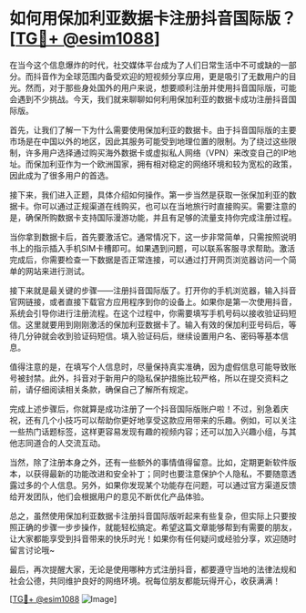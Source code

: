 # 如何用保加利亚数据卡注册抖音国际版？[[TG💪+ @esim1088](https://t.me/s/esim1088)]

在当今这个信息爆炸的时代，社交媒体平台成为了人们日常生活中不可或缺的一部分。而抖音作为全球范围内备受欢迎的短视频分享应用，更是吸引了无数用户的目光。然而，对于那些身处国外的用户来说，想要顺利注册并使用抖音国际版，可能会遇到不少挑战。今天，我们就来聊聊如何利用保加利亚的数据卡成功注册抖音国际版。

首先，让我们了解一下为什么需要使用保加利亚的数据卡。由于抖音国际版的主要市场是在中国以外的地区，因此其服务可能受到地理位置的限制。为了绕过这些限制，许多用户选择通过购买海外数据卡或虚拟私人网络（VPN）来改变自己的IP地址。而保加利亚作为一个欧洲国家，拥有相对稳定的网络环境和较为宽松的政策，因此成为了很多用户的首选。

接下来，我们进入正题，具体介绍如何操作。第一步当然是获取一张保加利亚的数据卡。你可以通过正规渠道在线购买，也可以在当地旅行时直接购买。需要注意的是，确保所购数据卡支持国际漫游功能，并且有足够的流量支持你完成注册过程。

当你拿到数据卡后，首先要激活它。通常情况下，这一步非常简单，只需按照说明书上的指示插入手机SIM卡槽即可。如果遇到问题，可以联系客服寻求帮助。激活完成后，你需要检查一下数据是否正常连接，可以通过打开网页浏览器访问一个简单的网站来进行测试。

接下来就是最关键的步骤——注册抖音国际版了。打开你的手机浏览器，输入抖音官网链接，或者直接下载官方应用程序到你的设备上。如果你是第一次使用抖音，系统会引导你进行注册流程。在这个过程中，你需要填写手机号码以接收验证码短信。这里就要用到刚刚激活的保加利亚数据卡了。输入有效的保加利亚号码后，等待几分钟就会收到验证码短信。填入验证码后，继续设置用户名、密码等基本信息。

值得注意的是，在填写个人信息时，尽量保持真实准确，因为虚假信息可能导致账号被封禁。此外，抖音对于新用户的隐私保护措施比较严格，所以在提交资料之前，请仔细阅读相关条款，确保自己了解所有规定。

完成上述步骤后，你就算是成功注册了一个抖音国际版账户啦！不过，别急着庆祝，还有几个小技巧可以帮助你更好地享受这款应用带来的乐趣。例如，可以关注一些热门话题标签，这样更容易发现有趣的视频内容；还可以加入兴趣小组，与其他志同道合的人交流互动。

当然，除了注册本身之外，还有一些额外的事情值得留意。比如，定期更新软件版本，以获得最新的功能改进和安全补丁；同时也要注意保护个人隐私，不要随意透露过多的个人信息。另外，如果你发现某个功能存在问题，可以通过官方渠道反馈给开发团队，他们会根据用户的意见不断优化产品体验。

总之，虽然使用保加利亚数据卡注册抖音国际版听起来有些复杂，但实际上只要按照正确的步骤一步步操作，就能轻松搞定。希望这篇文章能够帮到有需要的朋友，让大家都能享受到抖音带来的快乐时光！如果你有任何疑问或经验分享，欢迎随时留言讨论哦~

最后，再次提醒大家，无论是使用哪种方式注册抖音，都要遵守当地的法律法规和社会公德，共同维护良好的网络环境。祝每位朋友都能玩得开心，收获满满！

[[TG💪+ @esim1088](https://t.me/s/esim1088) ![Image](https://i.postimg.cc/4NQfJmqS/Snipaste-2025-05-13-00-14-12.png)]